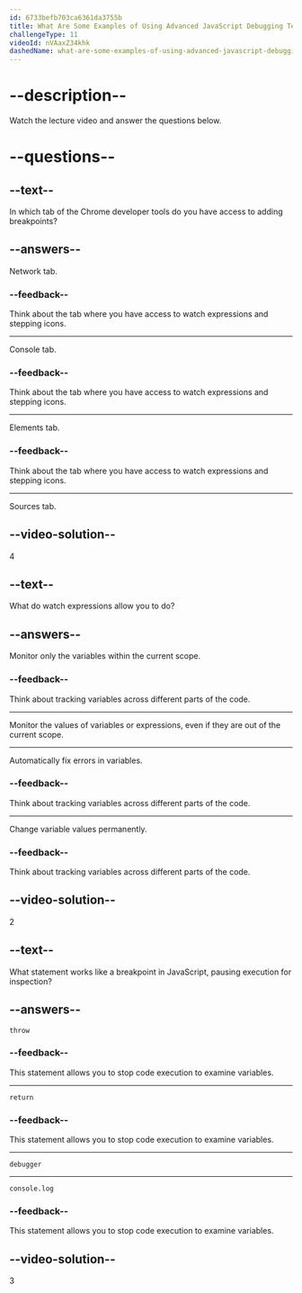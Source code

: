 ```yaml
---
id: 6733befb703ca6361da3755b
title: What Are Some Examples of Using Advanced JavaScript Debugging Techniques?
challengeType: 11
videoId: nVAaxZ34khk
dashedName: what-are-some-examples-of-using-advanced-javascript-debugging-techniques
---
```


# --description--

Watch the lecture video and answer the questions below.

# --questions--

## --text--

In which tab of the Chrome developer tools do you have access to adding breakpoints?

## --answers--

Network tab.

### --feedback--

Think about the tab where you have access to watch expressions and stepping icons.

---

Console tab.

### --feedback--

Think about the tab where you have access to watch expressions and stepping icons.

---

Elements tab.

### --feedback--

Think about the tab where you have access to watch expressions and stepping icons.

---

Sources tab.

## --video-solution--

4

## --text--

What do watch expressions allow you to do?

## --answers--

Monitor only the variables within the current scope.

### --feedback--

Think about tracking variables across different parts of the code.

---

Monitor the values of variables or expressions, even if they are out of the current scope.

---

Automatically fix errors in variables.

### --feedback--

Think about tracking variables across different parts of the code.

---

Change variable values permanently.

### --feedback--

Think about tracking variables across different parts of the code.

## --video-solution--

2

## --text--

What statement works like a breakpoint in JavaScript, pausing execution for inspection?

## --answers--

`throw`

### --feedback--

This statement allows you to stop code execution to examine variables.

---

`return`

### --feedback--

This statement allows you to stop code execution to examine variables.

---

`debugger`

---

`console.log`

### --feedback--

This statement allows you to stop code execution to examine variables.

## --video-solution--

3
